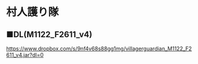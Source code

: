 # 村人護り隊
## ■DL(M1122_F2611_v4)
https://www.dropbox.com/s/9nf4v68s88gg1mg/villagerguardian_M1122_F2611_v4.jar?dl=0
